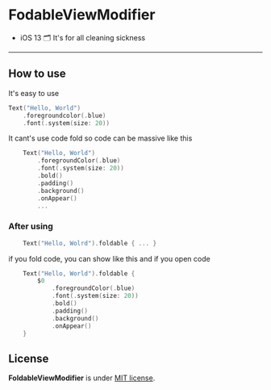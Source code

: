 # FodableViewModifier
- iOS 13
🗂️ It's for all cleaning sickness
---
## How to use
It's easy to use
``` swift
Text("Hello, World")
	.foregroundcolor(.blue)
	.font(.system(size: 20))
```

It cant's use code fold
so code can be massive
like this
``` swift
	Text("Hello, World")
		.foregroundColor(.blue)
        .font(.system(size: 20))
        .bold()
        .padding()
        .background()
        .onAppear()
        ...
```

### After using
``` swift
	Text("Hello, Wolrd").foldable { ... }
```

if you fold code, you can show like this
and if you open code
``` swift
	Text("Hello, World").foldable {
		$0
			.foregroundColor(.blue)
	        .font(.system(size: 20))
	        .bold()
	        .padding()
	        .background()
	        .onAppear()
	}
```

## License
**FoldableViewModifier** is under [MIT license](https://github.com/devxoul/Then/blob/master/LICENSE). 
